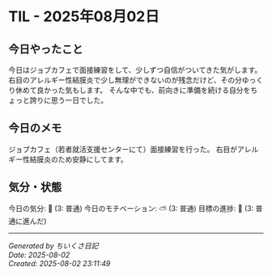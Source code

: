 # TIL - 2025年08月02日

## 今日やったこと
今日はジョブカフェで面接練習をして、少しずつ自信がついてきた気がします。
右目のアレルギー性結膜炎で少し無理ができないのが残念だけど、その分ゆっくり休めて良かった気もします。
そんな中でも、前向きに準備を続ける自分をちょっと誇りに思う一日でした。


## 今日のメモ
ジョブカフェ（若者就活支援センターにて）面接練習を行った。
右目がアレルギー性結膜炎のため安静にしてます。



## 気分・状態
今日の気分: 🙂 (3: 普通)
今日のモチベーション: ⛅ (3: 普通)
目標の進捗: 🌱 (3: 普通に進んだ)

---
*Generated by ちいくさ日記*  
*Date: 2025-08-02*  
*Created: 2025-08-02 23:11:49*
